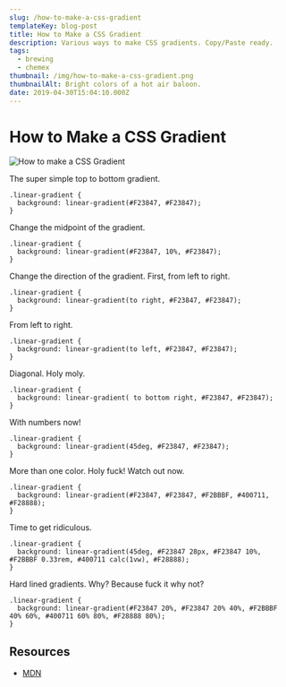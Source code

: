 ```yaml
---
slug: /how-to-make-a-css-gradient
templateKey: blog-post
title: How to Make a CSS Gradient
description: Various ways to make CSS gradients. Copy/Paste ready.
tags:
  - brewing
  - chemex
thumbnail: /img/how-to-make-a-css-gradient.png
thumbnailAlt: Bright colors of a hot air baloon.
date: 2019-04-30T15:04:10.000Z
---
```


# How to Make a CSS Gradient

![How to make a CSS Gradient](images/2019-04-30-how-to-make-a-css-gradient.png)

The super simple top to bottom gradient.

```
.linear-gradient {
  background: linear-gradient(#F23847, #F23847);
}
```

Change the midpoint of the gradient.

```
.linear-gradient {
  background: linear-gradient(#F23847, 10%, #F23847);
}
```

Change the direction of the gradient. First, from left to right.

```
.linear-gradient {
  background: linear-gradient(to right, #F23847, #F23847);
}
```

From left to right.

```
.linear-gradient {
  background: linear-gradient(to left, #F23847, #F23847);
}
```

Diagonal. Holy moly.

```
.linear-gradient {
  background: linear-gradient( to bottom right, #F23847, #F23847);
}
```

With numbers now!

```
.linear-gradient {
  background: linear-gradient(45deg, #F23847, #F23847);
}
```

More than one color. Holy fuck! Watch out now.

```
.linear-gradient {
  background: linear-gradient(#F23847, #F23847, #F2BBBF, #400711, #F28888);
}
```

Time to get ridiculous.

```
.linear-gradient {
  background: linear-gradient(45deg, #F23847 28px, #F23847 10%, #F2BBBF 0.33rem, #400711 calc(1vw), #F28888);
}
```

Hard lined gradients. Why? Because fuck it why not?

```
.linear-gradient {
  background: linear-gradient(#F23847 20%, #F23847 20% 40%, #F2BBBF 40% 60%, #400711 60% 80%, #F28888 80%);
}
```

## Resources

- [MDN](https://developer.mozilla.org/en-US/docs/Web/CSS/CSS_Images/Using_CSS_gradients)
